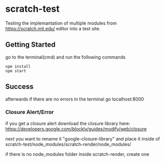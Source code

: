 # scratch-test
Testing the implemantation of multiple modules from https://scratch.mit.edu/ editor into a test site.

## Getting Started
go to the terminal(cmd) and run the following commands
```
npm install
npm start
```

## Success
afterwards if there are no errors in the terminal go localhost:8000

### Closure Alert/Error
if you get a closure alert download the closure library here: https://developers.google.com/blockly/guides/modify/web/closure

next you want to rename it "google-closure-library" and place it inside of scratch-test/node_modules/scratch-render/node_modules/

if there is no node_modules folder inside scratch-render, create one
